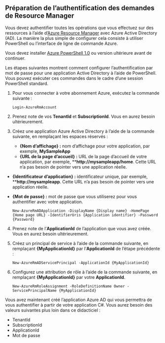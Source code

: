 ## Préparation de l’authentification des demandes de Resource Manager

Vous devez authentifier toutes les opérations que vous effectuez sur des ressources à l’aide d’[Azure Resource Manager][lnk-authenticate-arm] avec Azure Active Directory (AD). La manière la plus simple de configurer cela consiste à utiliser PowerShell ou l’interface de ligne de commande Azure.

Vous devez installer [Azure PowerShell 1.0][lnk-powershell-install] ou version ultérieure avant de continuer.

Les étapes suivantes montrent comment configurer l’authentification par mot de passe pour une application Active Directory à l’aide de PowerShell. Vous pouvez exécuter ces commandes dans le cadre d’une session PowerShell standard.

1. Pour vous connecter à votre abonnement Azure, exécutez la commande suivante :

    ```
    Login-AzureRmAccount
    ```

2. Prenez note de vos **TenantId** et **SubscriptionId**. Vous en aurez besoin ultérieurement.

3. Créez une application Azure Active Directory à l’aide de la commande suivante, en remplaçant les espaces réservés :

    - **{Nom d’affichage} :** nom d’affichage pour votre application, par exemple, **MySampleApp**
    - **{URL de la page d’accueil} :** URL de la page d’accueil de votre application, par exemple, ****http://mysampleapp/home**. Cette URL n’a pas besoin de pointer vers une application réelle.
- **{Identificateur d’application} :** identificateur unique, par exemple, ****http://mysampleapp**. Cette URL n’a pas besoin de pointer vers une application réelle.
- **{Mot de passe} :** mot de passe que vous utiliserez pour vous authentifier avec votre application.

    ```
    New-AzureRmADApplication -DisplayName {Display name} -HomePage {Home page URL} -IdentifierUris {Application identifier} -Password {Password}
    ```
    
4. Prenez note de l’**ApplicationId** de l’application que vous avez créée. Vous en aurez besoin ultérieurement.

5. Créez un principal de service à l’aide de la commande suivante, en remplaçant **{MyApplicationId}** par l’**ApplicationId** de l’étape précédente :

    ```
    New-AzureRmADServicePrincipal -ApplicationId {MyApplicationId}
    ```
    
6. Configurez une attribution de rôle à l’aide de la commande suivante, en remplaçant **{MyApplicationId}** par votre **ApplicationId**.

    ```
    New-AzureRmRoleAssignment -RoleDefinitionName Owner -ServicePrincipalName {MyApplicationId}
    ```
    
Vous avez maintenant créé l’application Azure AD qui vous permettra de vous authentifier à partir de votre application C#. Vous aurez besoin des valeurs suivantes plus loin dans ce didacticiel :

- TenantId
- SubscriptionId
- ApplicationId
- Mot de passe

[lnk-authenticate-arm]: https://msdn.microsoft.com/library/azure/dn790557.aspx
[lnk-powershell-install]: ../powershell-install-configure.md

<!---HONumber=AcomDC_0218_2016-->